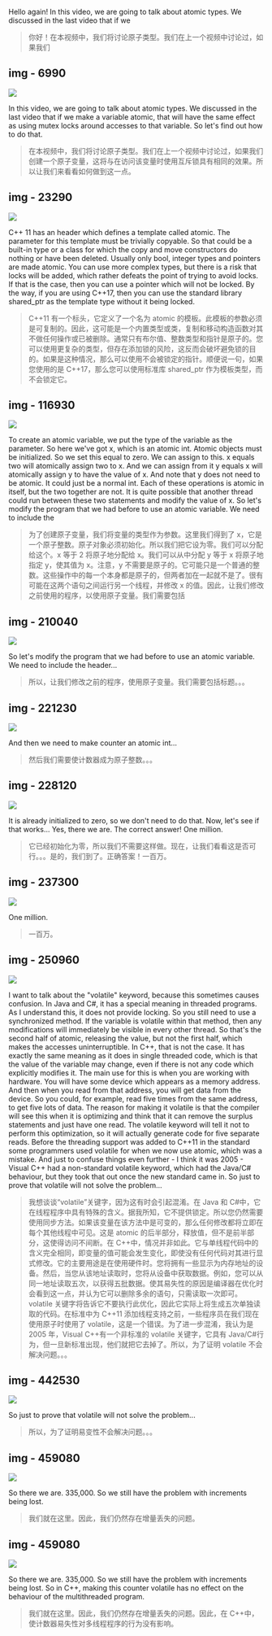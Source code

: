 Hello again! In this video, we are going to talk about atomic types. We discussed in the last video that if we

> 你好！在本视频中，我们将讨论原子类型。我们在上一个视频中讨论过，如果我们

## img - 6990

![](./image/video.mp4_000018.280.jpg)

In this video, we are going to talk about atomic types. We discussed in the last video that if we make a variable atomic, that will have the same effect as using mutex locks around accesses to that variable. So let's find out how to do that.

> 在本视频中，我们将讨论原子类型。我们在上一个视频中讨论过，如果我们创建一个原子变量，这将与在访问该变量时使用互斥锁具有相同的效果。所以让我们来看看如何做到这一点。

## img - 23290

![](./image/video.mp4_000110.438.jpg)

C++ 11 has an header which defines a template called atomic. The parameter for this template must be trivially copyable. So that could be a built-in type or a class for which the copy and move constructors do nothing or have been deleted. Usually only bool, integer types and pointers are made atomic. You can use more complex types, but there is a risk that locks will be added, which rather defeats the point of trying to avoid locks. If that is the case, then you can use a pointer which will not be locked. By the way, if you are using C++17, then you can use the standard library shared_ptr as the template type without it being locked.

> C++11 有一个标头，它定义了一个名为 atomic 的模板。此模板的参数必须是可复制的。因此，这可能是一个内置类型或类，复制和移动构造函数对其不做任何操作或已被删除。通常只有布尔值、整数类型和指针是原子的。您可以使用更复杂的类型，但存在添加锁的风险，这反而会破坏避免锁的目的。如果是这种情况，那么可以使用不会被锁定的指针。顺便说一句，如果您使用的是 C++17，那么您可以使用标准库 shared_ptr 作为模板类型，而不会锁定它。

## img - 116930

![](./image/video.mp4_000203.874.jpg)

To create an atomic variable, we put the type of the variable as the parameter. So here we've got x, which is an atomic int. Atomic objects must be initialized. So we set this equal to zero. We can assign to this. x equals two will atomically assign two to x. And we can assign from it y equals x will atomically assign y to have the value of x. And note that y does not need to be atomic. It could just be a normal int. Each of these operations is atomic in itself, but the two together are not. It is quite possible that another thread could run between these two statements and modify the value of x. So let's modify the program that we had before to use an atomic variable. We need to include the

> 为了创建原子变量，我们将变量的类型作为参数。这里我们得到了 x，它是一个原子整数。原子对象必须初始化。所以我们把它设为零。我们可以分配给这个。x 等于 2 将原子地分配给 x。我们可以从中分配 y 等于 x 将原子地指定 y，使其值为 x。注意，y 不需要是原子的。它可能只是一个普通的整数。这些操作中的每一个本身都是原子的，但两者加在一起就不是了。很有可能在这两个语句之间运行另一个线程，并修改 x 的值。因此，让我们修改之前使用的程序，以使用原子变量。我们需要包括

## img - 210040

![](./image/video.mp4_000215.622.jpg)

So let's modify the program that we had before to use an atomic variable. We need to include the header...

> 所以，让我们修改之前的程序，使用原子变量。我们需要包括标题。。。

## img - 221230

![](./image/video.mp4_000224.288.jpg)

And then we need to make counter an atomic int...

> 然后我们需要使计数器成为原子整数。。。

## img - 228120

![](./image/video.mp4_000237.172.jpg)

It is already initialized to zero, so we don't need to do that. Now, let's see if that works... Yes, there we are. The correct answer! One million.

> 它已经初始化为零，所以我们不需要这样做。现在，让我们看看这是否可行。。。是的，我们到了。正确答案！一百万。

## img - 237300

![](./image/video.mp4_000242.606.jpg)

One million.

> 一百万。

## img - 250960

![](./image/video.mp4_000440.986.jpg)

I want to talk about the "volatile" keyword, because this sometimes causes confusion. In Java and C#, it has a special meaning in threaded programs. As I understand this, it does not provide locking. So you still need to use a synchronized method. If the variable is volatile within that method, then any modifications will immediately be visible in every other thread. So that's the second half of atomic, releasing the value, but not the first half, which makes the accesses uninterruptible. In C++, that is not the case. It has exactly the same meaning as it does in single threaded code, which is that the value of the variable may change, even if there is not any code which explicitly modifies it. The main use for this is when you are working with hardware. You will have some device which appears as a memory address. And then when you read from that address, you will get data from the device. So you could, for example, read five times from the same address, to get five lots of data. The reason for making it volatile is that the compiler will see this when it is optimizing and think that it can remove the surplus statements and just have one read. The volatile keyword will tell it not to perform this optimization, so it will actually generate code for five separate reads. Before the threading support was added to C++11 in the standard some programmers used volatile for when we now use atomic, which was a mistake. And just to confuse things even further - I think it was 2005 - Visual C++ had a non-standard volatile keyword, which had the Java/C# behaviour, but they took that out once the new standard came in. So just to prove that volatile will not solve the problem...

> 我想谈谈“volatile”关键字，因为这有时会引起混淆。在 Java 和 C#中，它在线程程序中具有特殊的含义。据我所知，它不提供锁定。所以您仍然需要使用同步方法。如果该变量在该方法中是可变的，那么任何修改都将立即在每个其他线程中可见。这是 atomic 的后半部分，释放值，但不是前半部分，这使得访问不间断。在 C++中，情况并非如此。它与单线程代码中的含义完全相同，即变量的值可能会发生变化，即使没有任何代码对其进行显式修改。它的主要用途是在使用硬件时。您将拥有一些显示为内存地址的设备。然后，当您从该地址读取时，您将从设备中获取数据。例如，您可以从同一地址读取五次，以获得五批数据。使其易失性的原因是编译器在优化时会看到这一点，并认为它可以删除多余的语句，只需读取一次即可。volatile 关键字将告诉它不要执行此优化，因此它实际上将生成五次单独读取的代码。在标准中为 C++11 添加线程支持之前，一些程序员在我们现在使用原子时使用了 volatile，这是一个错误。为了进一步混淆，我认为是 2005 年，Visual C++有一个非标准的 volatile 关键字，它具有 Java/C#行为，但一旦新标准出现，他们就把它去掉了。所以，为了证明 volatile 不会解决问题。。。

## img - 442530

![](./image/video.mp4_000450.194.jpg)

So just to prove that volatile will not solve the problem...

> 所以，为了证明易变性不会解决问题。。。

## img - 459080

![](./image/video.mp4_000456.098.jpg)

So there we are. 335,000. So we still have the problem with increments being lost.

> 我们就在这里。因此，我们仍然存在增量丢失的问题。

## img - 459080

![](./image/video.mp4_000514.711.jpg)

So there we are. 335,000. So we still have the problem with increments being lost. So in C++, making this counter volatile has no effect on the behaviour of the multithreaded program.

> 我们就在这里。因此，我们仍然存在增量丢失的问题。因此，在 C++中，使计数器易失性对多线程程序的行为没有影响。
